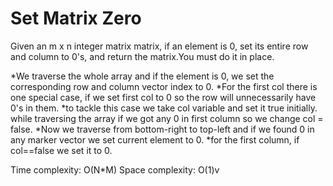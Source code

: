 # Set Matrix Zero
Given an m x n integer matrix matrix, if an element is 0, set its entire row and column to 0's, and return the matrix.You must do it in place.

*We traverse the whole array and if the element is 0, we set the corresponding row and column vector index to 0.
*For the first col there is one special case, if we set first col to 0 so the row will unnecessarily have 0's in them.
*to tackle this case we take col variable and set it true initially. while traversing the array if we got any 0 in first column so we change col = false.
*Now we traverse from bottom-right to top-left and if we found 0 in any marker vector we set current element to 0.
*for the first column, if col==false we set it to 0.

Time complexity:  O(N*M)
Space complexity: O(1)v
